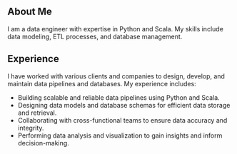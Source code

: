 ## About Me
I am a data engineer with expertise in Python and Scala. My skills include data modeling, ETL processes, and database management.

## Experience
I have worked with various clients and companies to design, develop, and maintain data pipelines and databases. My experience includes:

- Building scalable and reliable data pipelines using Python and Scala.
- Designing data models and database schemas for efficient data storage and retrieval.
- Collaborating with cross-functional teams to ensure data accuracy and integrity.
- Performing data analysis and visualization to gain insights and inform decision-making.
